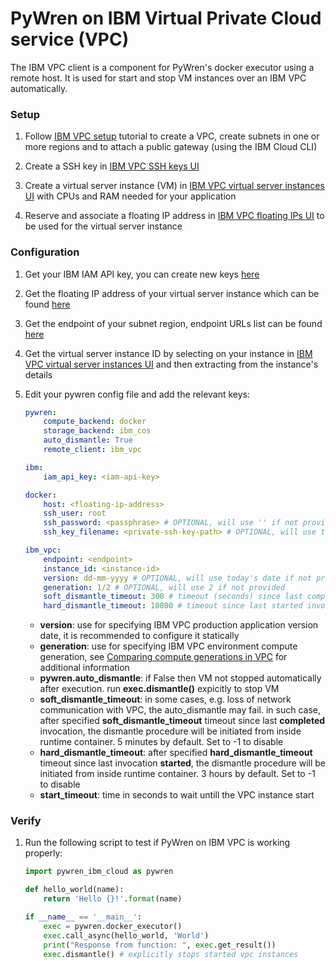 # PyWren on IBM Virtual Private Cloud service (VPC)

The IBM VPC client is a component for PyWren's docker executor using a remote host. It is used for start and stop VM instances over an IBM VPC automatically.

### Setup

1. Follow [IBM VPC setup](https://cloud.ibm.com/docs/vpc?topic=vpc-creating-a-vpc-using-cli) tutorial to create a VPC, create subnets in one or more regions and to attach a public gateway (using the IBM Cloud CLI)

2. Create a SSH key in [IBM VPC SSH keys UI](https://cloud.ibm.com/vpc-ext/compute/sshKeys)

3. Create a virtual server instance (VM) in [IBM VPC virtual server instances UI](https://cloud.ibm.com/vpc-ext/compute/vs) with CPUs and RAM needed for your application

4. Reserve and associate a floating IP address in [IBM VPC floating IPs UI](https://cloud.ibm.com/vpc-ext/network/floatingIPs) to be used for the virtual server instance

### Configuration

1. Get your IBM IAM API key, you can create new keys [here](https://cloud.ibm.com/iam/apikeys)

2. Get the floating IP address of your virtual server instance which can be found [here](https://cloud.ibm.com/vpc-ext/network/floatingIPs)

3. Get the endpoint of your subnet region, endpoint URLs list can be found [here](https://cloud.ibm.com/apidocs/vpc#endpoint-url)

4. Get the virtual server instance ID by selecting on your instance in [IBM VPC virtual server instances UI](https://cloud.ibm.com/vpc-ext/compute/vs) and then extracting from the instance's details

5. Edit your pywren config file and add the relevant keys:

   ```yaml
   pywren:
       compute_backend: docker
       storage_backend: ibm_cos
       auto_dismantle: True
       remote_client: ibm_vpc
   
   ibm:
       iam_api_key: <iam-api-key>
   
   docker:
       host: <floating-ip-address>
       ssh_user: root
       ssh_password: <passphrase> # OPTIONAL, will use '' if not provided
       ssh_key_filename: <private-ssh-key-path> # OPTIONAL, will use the default path if not provided
   
   ibm_vpc:
       endpoint: <endpoint>
       instance_id: <instance-id>
       version: dd-mm-yyyy # OPTIONAL, will use today's date if not provided
       generation: 1/2 # OPTIONAL, will use 2 if not provided
       soft_dismantle_timeout: 300 # timeout (seconds) since last completed invocation after which the VPC instance signaled to stop from inside runtime
       hard_dismantle_timeout: 10800 # timeout since last started invocation after which the VPC instance signaled to stop from inside runtime
   ```

   - **version**: use for specifying IBM VPC production application version date, it is recommended to configure it statically
   - **generation**: use for specifying IBM VPC environment compute generation, see [Comparing compute generations in VPC](https://cloud.ibm.com/docs/cloud-infrastructure?topic=cloud-infrastructure-compare-vpc-vpcoc) for additional information
   - **pywren.auto_dismantle**:  if False then VM not stopped automatically after execution. run **exec.dismantle()** expicitly to stop VM
   - **soft_dismantle_timeout**: in some cases, e.g. loss of network communication with VPC, the auto_dismantle may fail. in such case, after specified **soft_dismantle_timeout** timeout since last **completed** invocation, the dismantle procedure will be initiated from inside runtime container. 5 minutes by default. Set to -1 to disable
   - **hard_dismantle_timeout**: after specified **hard_dismantle_timeout** timeout since last invocation **started**, the dismantle procedure will be initiated from inside runtime container. 3 hours by default. Set to -1 to disable
   - **start_timeout**: time in seconds to wait untill the VPC instance start

### Verify

1. Run the following script to test if PyWren on IBM VPC is working properly:

   ```python
   import pywren_ibm_cloud as pywren

   def hello_world(name):
       return 'Hello {}!'.format(name)

   if __name__ == '__main__':
       exec = pywren.docker_executor()
       exec.call_async(hello_world, 'World')
       print("Response from function: ", exec.get_result())
       exec.dismantle() # explicitly stops started vpc instances
   ```
